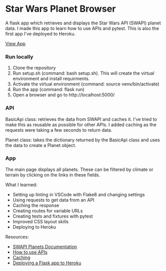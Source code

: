# Star Wars Planet Browser

A flask app which retrieves and displays the Star Wars API (SWAPI) planet data.
I made this app to learn how to use APIs and pytest. This is also the first app I've deployed to Heroku.

[View App](https://secure-ocean-16983.herokuapp.com/)

### Run locally

1. Clone the repository
2. Run setup.sh (command: bash setup.sh). This will create the virtual environment and install requirments.
3. Activate the virtual environment (command: source venv/bin/activate)
4. Run the app (command: flask run)
5. Open a browser and go to http://localhost:5000/

### API

BasicApi class: retrieves the data from SWAPI and caches it.
I've tried to make this as reusable as possible for other APIs. I added caching as the requests were taking a few seconds to return data.

Planet class: takes the dictionary returned by the BasicApi class and uses the data to create a Planet object.

### App

The main page displays all planets. These can be filtered by climate or terrain by clicking on the links in these fields.

What I learned:

- Setting up linting in VSCode with Flake8 and changing settings
- Using requests to get data from an API
- Caching the response
- Creating routes for variable URLs
- Creating tests and fixtures with pytest
- Improved CSS layout skills
- Deploying to Heroku

Resources:

- [SWAPI Planets Documentation](https://swapi.dev/documentation#planets)
- [How to use APIs](https://realpython.com/api-integration-in-python/)
- [Caching](https://realpython.com/caching-external-api-requests/)
- [Deploying a Flask app to Heroku](https://realpython.com/flask-by-example-part-1-project-setup/)
